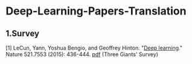 # Deep-Learning-Papers-Translation
## 1.Survey 
[1] LeCun, Yann, Yoshua Bengio, and Geoffrey Hinton. "[Deep learning](https://github.com/LUTLJS/Deep-Learning-Papers-Translation/blob/main/Deep%20Learning.md)." Nature 521.7553 (2015): 436-444. [pdf](http://www.cs.toronto.edu/~hinton/absps/NatureDeepReview.pdf) (Three Giants' Survey)
